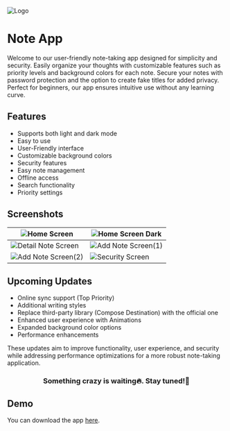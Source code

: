 
![Logo](https://github.com/shivam-raj12/Note_App/blob/master/app/src/main/ic_launcher-playstore.png)

# Note App

Welcome to our user-friendly note-taking app designed for simplicity and security. Easily organize your thoughts with customizable features such as priority levels and background colors for each note. Secure your notes with password protection and the option to create fake titles for added privacy. Perfect for beginners, our app ensures intuitive use without any learning curve.

## Features

- Supports both light and dark mode
- Easy to use
- User-Friendly interface
- Customizable background colors
- Security features
- Easy note management
- Offline access
- Search functionality
- Priority settings


## Screenshots



| ![Home Screen](https://github.com/shivam-raj12/Note_App/blob/master/assests/screenshots/Home%20Screen.png) | ![Home Screen Dark](https://github.com/shivam-raj12/Note_App/blob/master/assests/screenshots/Home%20Screen%20Dark.png) |
| ---------------------- | ---------------------- |
| ![Detail Note Screen](https://github.com/shivam-raj12/Note_App/blob/master/assests/screenshots/Detail%20Screen.png) | ![Add Note Screen(1)](https://github.com/shivam-raj12/Note_App/blob/master/assests/screenshots/Add%20Note%20Screen(1).png) |
| ![Add Note Screen(2)](https://github.com/shivam-raj12/Note_App/blob/master/assests/screenshots/Add%20Note%20Screen(2).png) | ![Security Screen](https://github.com/shivam-raj12/Note_App/blob/master/assests/screenshots/Security%20Screen.png) |





## Upcoming Updates

- Online sync support (Top Priority)
- Additional writing styles
- Replace third-party library (Compose Destination) with the official one
- Enhanced user experience with Animations
- Expanded background color options
- Performance enhancements

These updates aim to improve functionality, user experience, and security while addressing performance optimizations for a more robust note-taking application.
<h3 align="center">Something crazy is waiting🔥. Stay tuned!🚀</h3>

## Demo

You can download the app [here](https://github.com/shivam-raj12/Note_App/blob/master/assests/app/Note%20App.apk).

